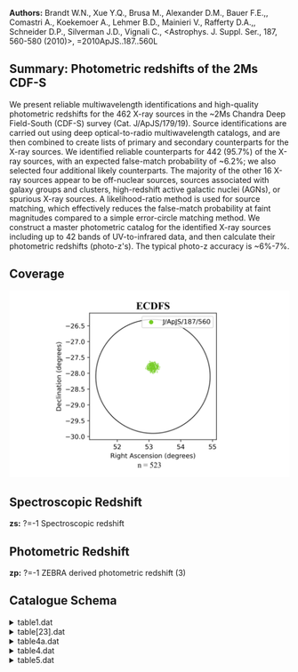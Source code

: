 **Authors:** Brandt W.N., Xue Y.Q., Brusa M., Alexander D.M., Bauer F.E.,, Comastri A., Koekemoer A., Lehmer B.D., Mainieri V., Rafferty D.A.,, Schneider D.P., Silverman J.D., Vignali C., <Astrophys. J. Suppl. Ser., 187, 560-580 (2010)>, =2010ApJS..187..560L

## Summary: Photometric redshifts of the 2Ms CDF-S 

We present reliable multiwavelength identifications and high-quality photometric redshifts for the 462 X-ray sources in the ~2Ms Chandra Deep Field-South (CDF-S) survey (Cat. J/ApJS/179/19). Source identifications are carried out using deep optical-to-radio multiwavelength catalogs, and are then combined to create lists of primary and secondary counterparts for the X-ray sources. We identified reliable counterparts for 442 (95.7%) of the X-ray sources, with an expected false-match probability of ~6.2%; we also selected four additional likely counterparts. The majority of the other 16 X-ray sources appear to be off-nuclear sources, sources associated with galaxy groups and clusters, high-redshift active galactic nuclei (AGNs), or spurious X-ray sources. A likelihood-ratio method is used for source matching, which effectively reduces the false-match probability at faint magnitudes compared to a simple error-circle matching method. We construct a master photometric catalog for the identified X-ray sources including up to 42 bands of UV-to-infrared data, and then calculate their photometric redshifts (photo-z's). The typical photo-z accuracy is ~6%-7%.
## Coverage
![image](https://raw.githubusercontent.com/joshgithubbin/Sherlock-DDF/refs/heads/main/Catalogue%20Plotting/Catalogues/J-ApJS-187-560/Subcatalogues/ECDFS/Plots/fieldcover.png)
## Spectroscopic Redshift 
 
**zs:** ?=-1 Spectroscopic redshift 
 

## Photometric Redshift 
 
**zp:** ?=-1 ZEBRA derived photometric redshift (3) 
 

## Catalogue Schema

<details>
<summary>table1.dat</summary>

| Bytes   | Format   | Units    | Label   | Explanations                                                          |
|:--------|:---------|:---------|:--------|:----------------------------------------------------------------------|
| 1- 7    | A7       | ---      | Cat     | Catalog identification (1)                                            |
| 9- 14   | A6       | ---      | Filt    | Catalog band for the magnitude                                        |
| 16- 19  | F4.1     | ---      | Det     | The minimum threshold used for source                                 |
| 21- 24  | F4.1     | mag      | Depth   | Catalog depth in AB magnitude (3)                                     |
| 26- 29  | I4       | arcmin2  | Angle   | Catalog solid-angle coverage                                          |
| 31- 35  | I5       | ---      | Nonir   | Number of ONIR sources in the ~2Ms CDF-S region                       |
| 37- 39  | F3.1     | arcsec   | sigmao  | 1{sigma} positional error of the ONIR sources                         |
| 41- 44  | F4.2     | ---      | Lth     | Threshold value for the likelihood ratio (4)                          |
| 46- 49  | F4.2     | ---      | R       | Sample reliability. See Section 2.2 for details.                      |
| 51- 54  | F4.2     | ---      | C       | Sample completeness. See Section 2.2 for details.                     |
| 56- 58  | I3       | ---      | Nx      | Total number of X-ray sources that are within                         |
| 60- 62  | I3       | ---      | Nid     | Number of X-ray sources identified with at least                      |
| 64- 66  | I3       | ---      | Nnoid   | Number of X-ray sources not identified                                |
| 68      | I1       | ---      | Nmul    | Number of X-ray sources identified with two ONIR                      |
| 70- 73  | F4.1     | ---      | Nfalse  | Expected number of false matches (5)                                  |
| 75      | I1       | %        | False   | False-match probability. (5)                                          |
| 77- 80  | F4.1     | %        | Recov   | Counterpart recovery rate (6)                                         |
| 82- 85  | F4.1     | %        | X-O     | Fraction of ONIR objects that are detected in                         |
| 87- 89  | I3       | ---      | Npri    | Number of primary counterparts selected from                          |
| 3       | for      | details. | Note    | (6): Defined as the expected number of true counterparts (Nid-Nfalse) |

**Note**: Catalog references as follows:
  WFI     = Giavalisco et al. (2004, Cat. II/261);
  GOODS-S = Giavalisco et al. (2004, Cat. II/261);
  GEMS    = Caldwell et al. (2008ApJS..174..136C);
  MUSIC   = Grazian et al. (2006, Cat. J/A+A/449/951);
  MUSYC   = Taylor et al. (2009, Cat. J/ApJS/183/295);
  SIMPLE  = Damen et al. (2010, ApJ, submitted);
  VLA     = Miller et al. (2008, Cat. J/ApJS/179/114).
Note (2): Note that in some cases multiple searches have been performed with
          different thresholds for deblending purposes.
Note (3): The AB magnitudes for radio sources were converted from the radio flux
          densities, m(AB)=-2.5log(F_{nu}_)-48.60.
Note (4): to discriminate between spurious and real identifications. The
          threshold value is catalog dependent, and generally scales with the
          typical values of likelihood ratios (see Equation (1)), which usually
          increase when the catalog depth or positional errors decrease.
Note (5): See Section 2.3 for details.
Note (6): Defined as the expected number of true counterparts (Nid-Nfalse)
          divided by the number of X-ray sources (Nx).
Note (7): Defined as the expected number of true counterparts (Nid-Nfalse)
          divided by the number of ONIR sources in the CDF-S region (Nonir).

</details>

<details>
<summary>table[23].dat</summary>

| Bytes   | Format   | Units   | Label     | Explanations                                  |
|:--------|:---------|:--------|:----------|:----------------------------------------------|
| 1- 3    | I3       | ---     | [LBB2008] | Running source index number (J/ApJS/179/19)   |
| 5- 8    | F4.2     | arcsec  | sigX      | 1{sigma} X-ray source positional error        |
| 10- 14  | I5       | ---     | ONIR      | ?=0 ONIR (optical/near-IR) ID number          |
| 16- 23  | F8.5     | deg     | RAdeg     | ?=0 ONIR Right Ascension (J2000)              |
| 25- 33  | F9.5     | deg     | DEdeg     | ?=0 ONIR Declination (J2000)                  |
| 35- 37  | F3.1     | arcsec  | sigO      | ?=0 1{sigma} ONIR positional error            |
| 39- 42  | F4.2     | arcsec  | off       | ?=0 X-ray source/counterpart angular distance |
| 44- 47  | F4.2     | ---     | off/s     | ?=0 Angular distance divided by quadratic sum |
| 49- 52  | F4.2     | ---     | Rc        | [0/1]? Counterpart reliability parameter      |
| 54- 60  | A7       | ---     | Cat       | ? ONIR catalog of primary counterpart         |
| 62- 66  | F5.2     | mag     | magO      | ?=0 ONIR magnitude of primary counterpart     |
| 68      | I1       | ---     | n_ONIR    | [0/1]? Muliple ONIR counterparts?             |
| 70- 77  | A8       | ---     | Note      | Remarks (only for table 2)                    |
</details>

<details>
<summary>table4a.dat</summary>

| Bytes   | Format   | Units   | Label   | Explanations                               |
|:--------|:---------|:--------|:--------|:-------------------------------------------|
| 1- 5    | A5       | ---     | Filt    | Filtre, as labelled in table4              |
| 7- 11   | F5.2     | mag     | Medmag  | Median magnitude                           |
| 14- 17  | F4.2     | mag     | NMAD    | Normalized median absolute deviation (1)   |
| 19- 21  | I3       | ---     | N       | Number of X-ray sources used to derive the |

**Note**: The NMAD is a robust measure of the spread of the magnitudes ({sigma})
     in a given band, defined as NMAD=1.48xmedian(|m(AB)-median(m(AB))|).

</details>

<details>
<summary>table4.dat</summary>

| Bytes   | Format   | Units   | Label      | Explanations                                            |
|:--------|:---------|:--------|:-----------|:--------------------------------------------------------|
| 1- 3    | I3       | ---     | [LBB2008]  | Running source index number (J/ApJS/179/19) (1)         |
| 5       | A1       | ---     | l_NUV      | Upper limit flag on NUV                                 |
| 6- 10   | F5.2     | mag     | NUV        | ?=99 GALEX NUV (177-300nm) AB magnitude                 |
| 12- 16  | F5.2     | mag     | e_NUV      | ?=99 Error in NUV                                       |
| 18- 19  | I2       | ---     | f_NUV      | [-1/1] Flag on NUV (2)                                  |
| 21      | A1       | ---     | l_FUV      | Limit flag on FUV                                       |
| 22- 26  | F5.2     | mag     | FUV        | ?=99 GALEX FUV (120-177nm) AB magnitude                 |
| 28- 32  | F5.2     | mag     | e_FUV      | ?=99 Error in FUV                                       |
| 34- 35  | I2       | ---     | f_FUV      | [-1/1] Flag on FUV (2)                                  |
| 37      | A1       | ---     | l_Umag     | Limit flag on Umag                                      |
| 38- 42  | F5.2     | mag     | Umag       | ?=99 VIMOS U band AB magnitude                          |
| 44- 48  | F5.2     | mag     | e_Umag     | ?=99 Error in Umag                                      |
| 50- 52  | I3       | ---     | f_Umag     | [-1/1] Flag on Umag (2)                                 |
| 54- 58  | F5.2     | mag     | 428mag     | ?=99 COMBO-17 428nm narrow band AB magnitude            |
| 60- 64  | F5.2     | mag     | e_428mag   | ?=99 Error in 428mag                                    |
| 66- 68  | I3       | ---     | f_428mag   | [-1/1] Flag on 428mag (2)                               |
| 70- 74  | F5.2     | mag     | 462mag     | ?=99 COMBO-17 462nm narrow band AB magnitude            |
| 76- 80  | F5.2     | mag     | e_462mag   | ?=99 Error in 462mag                                    |
| 82- 84  | I3       | ---     | f_462mag   | [-1/1] Flag on 462mag (2)                               |
| 86- 90  | F5.2     | mag     | 486mag     | ?=99 COMBO-17 486nm narrow band AB magnitude            |
| 92- 96  | F5.2     | mag     | e_486mag   | ?=99 Error in 486mag                                    |
| 98-100  | I3       | ---     | f_486mag   | [-1/1] Flag on 486mag (2)                               |
| 102-106 | F5.2     | mag     | 519mag     | ?=99 COMBO-17 519nm narrow band AB magnitude            |
| 108-112 | F5.2     | mag     | e_519mag   | ?=99 Error in 519mag                                    |
| 114-116 | I3       | ---     | f_519mag   | [-1/1] Flag on 519mag (2)                               |
| 118-122 | F5.2     | mag     | 572mag     | ?=99 COMBO-17 572nm narrow band AB magnitude            |
| 124-128 | F5.2     | mag     | e_572mag   | ?=99 Error in 572mag                                    |
| 130-132 | I3       | ---     | f_572mag   | [-1/1] Flag on 572mag (2)                               |
| 134-138 | F5.2     | mag     | 605mag     | ?=99 COMBO-17 605nm narrow band AB magnitude            |
| 140-144 | F5.2     | mag     | e_605mag   | ?=99 Error in 605mag                                    |
| 146-148 | I3       | ---     | f_605mag   | [-1/1] Flag on 605mag (2)                               |
| 150-154 | F5.2     | mag     | 645mag     | ?=99 COMBO-17 645nm narrow band AB magnitude            |
| 156-160 | F5.2     | mag     | e_645mag   | ?=99 Error in 645mag                                    |
| 162-164 | I3       | ---     | f_645mag   | [-1/1] Flag on 645mag (2)                               |
| 166-170 | F5.2     | mag     | 696mag     | ?=99 COMBO-17 696nm narrow band AB magnitude            |
| 172-176 | F5.2     | mag     | e_696mag   | ?=99 Error in 696mag                                    |
| 178-180 | I3       | ---     | f_696mag   | [-1/1] Flag on 696mag (2)                               |
| 182-186 | F5.2     | mag     | 753mag     | ?=99 COMBO-17 753nm narrow band AB magnitude            |
| 188-192 | F5.2     | mag     | e_753mag   | ?=99 Error in 753mag                                    |
| 194-196 | I3       | ---     | f_753mag   | [-1/1] Flag on 753mag (2)                               |
| 198-202 | F5.2     | mag     | 816mag     | ?=99 COMBO-17 816nm narrow band AB magnitude            |
| 204-208 | F5.2     | mag     | e_816mag   | ?=99 Error in 816mag                                    |
| 210-212 | I3       | ---     | f_816mag   | [-1/1] Flag on 816mag (2)                               |
| 214-218 | F5.2     | mag     | 857mag     | ?=99 COMBO-17 857nm narrow band AB magnitude            |
| 220-224 | F5.2     | mag     | e_857mag   | ?=99 Error in 857mag                                    |
| 226-228 | I3       | ---     | f_857mag   | [-1/1] Flag on 857mag (2)                               |
| 230-234 | F5.2     | mag     | 914mag     | ?=99 COMBO-17 914nm narrow band AB magnitude            |
| 236-240 | F5.2     | mag     | e_914mag   | ?=99 Error in 914mag                                    |
| 242-244 | I3       | ---     | f_914mag   | [-1/1] Flag on 914mag (2)                               |
| 246-250 | F5.2     | mag     | UCmag      | ?=99 COMBO-17 U-band AB magnitude                       |
| 252-256 | F5.2     | mag     | e_UCmag    | ?=99 Error in UCmag                                     |
| 258-260 | I3       | ---     | f_UCmag    | [-1/1] Flag on UCmag (2)                                |
| 262-266 | F5.2     | mag     | BCmag      | ?=99 COMBO-17 B-band AB magnitude                       |
| 268-272 | F5.2     | mag     | e_BCmag    | ?=99 Error in BCmag                                     |
| 274-276 | I3       | ---     | f_BCmag    | [-1/1] Flag on BCmag (2)                                |
| 278-282 | F5.2     | mag     | VCmag      | ?=99 COMBO-17 V-band AB magnitude                       |
| 284-288 | F5.2     | mag     | e_VCmag    | ?=99 Error in VCmag                                     |
| 290-292 | I3       | ---     | f_VCmag    | [-1/1] Flag on VCmag (2)                                |
| 294-298 | F5.2     | mag     | RCmag      | ?=99 COMBO-17 R-band AB magnitude                       |
| 300-304 | F5.2     | mag     | e_RCmag    | ?=99 Error in RCmag                                     |
| 306-308 | I3       | ---     | f_RCmag    | [-1/1] Flag on RCmag (2)                                |
| 310-314 | F5.2     | mag     | ICmag      | ?=99 COMBO-17 I-band AB magnitude                       |
| 316-320 | F5.2     | mag     | e_ICmag    | ?=99 Error in ICmag                                     |
| 322-324 | I3       | ---     | f_ICmag    | [-1/1] Flag on ICmag (2)                                |
| 326-330 | F5.2     | mag     | UM1mag     | ?=99 MUSYC BVR-detected U-band AB magnitude             |
| 332-336 | F5.2     | mag     | e_UM1mag   | ?=99 Error in UM1mag                                    |
| 338-340 | I3       | ---     | f_UM1mag   | [-1/1] Flag on UM1mag (2)                               |
| 342-346 | F5.2     | mag     | BM1mag     | ?=99 MUSYC BVR-detected B-band AB magnitude             |
| 348-352 | F5.2     | mag     | e_BM1mag   | ?=99 Error in BM1mag                                    |
| 354-356 | I3       | ---     | f_BM1mag   | [-1/1] Flag on BM1mag (2)                               |
| 358-362 | F5.2     | mag     | VM1mag     | ?=99 MUSYC BVR-detected V-band AB magnitude             |
| 364-368 | F5.2     | mag     | e_VM1mag   | ?=99 Error in VM1mag                                    |
| 370-372 | I3       | ---     | f_VM1mag   | [-1/1] Flag on VM1mag (2)                               |
| 374-378 | F5.2     | mag     | RM1mag     | ?=99 MUSYC BVR-detected R-band AB magnitude             |
| 380-384 | F5.2     | mag     | e_RM1mag   | ?=99 Error in RM1mag                                    |
| 386-388 | I3       | ---     | f_RM1mag   | [-1/1] Flag on RM1mag (2)                               |
| 390-394 | F5.2     | mag     | IM1mag     | ?=99 MUSYC BVR-detected I-band AB magnitude             |
| 396-400 | F5.2     | mag     | e_IM1mag   | ?=99 Error in IM1mag                                    |
| 402-404 | I3       | ---     | f_IM1mag   | [-1/1] Flag on IM1mag (2)                               |
| 406-410 | F5.2     | mag     | zM1mag     | ?=99 MUSYC BVR-detected z-band AB magnitude             |
| 412-416 | F5.2     | mag     | e_zM1mag   | ?=99 Error in zM1mag                                    |
| 418-420 | I3       | ---     | f_zM1mag   | [-1/1] Flag on zM1mag (2)                               |
| 422-426 | F5.2     | mag     | o3M1mag    | ?=99 MUSYC BVR-detected o3 (501nm) AB magnitude         |
| 428-432 | F5.2     | mag     | e_o3M1mag  | ?=99 Error in o3M1mag                                   |
| 434-436 | I3       | ---     | f_o3M1mag  | [-1/1] Flag on o3M1mag (2)                              |
| 438     | A1       | ---     | l_BM2mag   | Limit flag on BM2mag                                    |
| 439-443 | F5.2     | mag     | BM2mag     | ?=99 MUSYC K-detected B-band AB magnitude               |
| 445-449 | F5.2     | mag     | e_BM2mag   | ?=99 Error in BM2mag                                    |
| 451-453 | I3       | ---     | f_BM2mag   | [-1/1] Flag on BM2mag (2)                               |
| 455     | A1       | ---     | l_VM2mag   | Limit flag on VM2mag                                    |
| 456-460 | F5.2     | mag     | VM2mag     | ?=99 MUSYC K-detected V-band AB magnitude               |
| 462-466 | F5.2     | mag     | e_VM2mag   | ?=99 Error in VM2mag                                    |
| 468-470 | I3       | ---     | f_VM2mag   | [-1/1] Flag on VM2mag (2)                               |
| 472-476 | F5.2     | mag     | RM2mag     | ?=99 MUSYC K-detected R-band AB magnitude               |
| 478-482 | F5.2     | mag     | e_RM2mag   | ?=99 Error in RM2mag                                    |
| 484-486 | I3       | ---     | f_RM2mag   | [-1/1] Flag on RM2mag (2)                               |
| 488     | A1       | ---     | l_IM2mag   | Limit flag on IM2mag                                    |
| 489-493 | F5.2     | mag     | IM2mag     | ?=99 MUSYC K-detected I-band AB magnitude               |
| 495-499 | F5.2     | mag     | e_IM2mag   | ?=99 Error in IM2mag                                    |
| 501-503 | I3       | ---     | f_IM2mag   | [-1/1] Flag on IM2mag (2)                               |
| 505-509 | F5.2     | mag     | zM2mag     | ?=99 MUSYC K-detected z-band AB magnitude               |
| 511-515 | F5.2     | mag     | e_zM2mag   | ?=99 Error in zM2mag                                    |
| 517-519 | I3       | ---     | f_zM2mag   | [-1/1] Flag on zM2mag (2)                               |
| 521     | A1       | ---     | l_JM2mag   | Limit flag on JM2mag                                    |
| 522-526 | F5.2     | mag     | JM2mag     | ?=99 MUSYC K-detected J-band AB magnitude               |
| 528-532 | F5.2     | mag     | e_JM2mag   | ?=99 Error in JM2mag                                    |
| 534-536 | I3       | ---     | f_JM2mag   | [-1/1] Flag on JM2mag (2)                               |
| 538     | A1       | ---     | l_KM2mag   | Limit flag on KM2mag                                    |
| 539-543 | F5.2     | mag     | KM2mag     | ?=99 MUSYC K-detected K-band AB magnitude               |
| 545-549 | F5.2     | mag     | e_KM2mag   | ?=99 Error in KM2mag                                    |
| 551-553 | I3       | ---     | f_KM2mag   | [-1/1] Flag on KM2mag (2)                               |
| 555-559 | F5.2     | mag     | U35GMmag   | ?=99 GOODS-S MUSIC U35 AB magnitude                     |
| 561-565 | F5.2     | mag     | e_U35GMmag | ?=99 Error in U35GMmag                                  |
| 567-569 | I3       | ---     | f_U35GMmag | [-1/1] Flag on U35GMmag (2)                             |
| 571-575 | F5.2     | mag     | U38GMmag   | ?=99 GOODS-S MUSIC U38 AB magnitude                     |
| 577-581 | F5.2     | mag     | e_U38GMmag | ?=99 Error in U38GMmag                                  |
| 583-585 | I3       | ---     | f_U38GMmag | [-1/1] Flag on U38GMmag (2)                             |
| 587-591 | F5.2     | mag     | UGMmag     | ?=99 GOODS-S MUSIC U-band AB magnitude                  |
| 593-597 | F5.2     | mag     | e_UGMmag   | ?=99 Error in UGMmag                                    |
| 599-601 | I3       | ---     | f_UGMmag   | [-1/1] Flag on UGMmag (2)                               |
| 603-607 | F5.2     | mag     | BGMmag     | ?=99 GOODS-S MUSIC F435W AB magnitude                   |
| 609-613 | F5.2     | mag     | e_BGMmag   | ?=99 Error in BGMmag                                    |
| 615-617 | I3       | ---     | f_BGMmag   | [-1/1] Flag on BGMmag (2)                               |
| 619-623 | F5.2     | mag     | VGMmag     | ?=99 GOODS-S MUSIC F606W AB magnitude                   |
| 625-629 | F5.2     | mag     | e_VGMmag   | ?=99 Error in VGMmag                                    |
| 631-633 | I3       | ---     | f_VGMmag   | [-1/1] Flag on VGMmag (2)                               |
| 635-639 | F5.2     | mag     | iGMmag     | ?=99 GOODS-S MUSIC F775W AB magnitude                   |
| 641-645 | F5.2     | mag     | e_iGMmag   | ?=99 Error in iGMmag                                    |
| 647-649 | I3       | ---     | f_iGMmag   | [-1/1] Flag on iGMmag (2)                               |
| 651-655 | F5.2     | mag     | zGMmag     | ?=99 GOODS-S MUSIC F850LP AB magnitude                  |
| 657-661 | F5.2     | mag     | e_zGMmag   | ?=99 Error in zGMmag                                    |
| 663-665 | I3       | ---     | f_zGMmag   | [-1/1] Flag on zGMmag (2)                               |
| 667-671 | F5.2     | mag     | JGMmag     | ?=99 GOODS-S MUSIC J AB magnitude                       |
| 673-677 | F5.2     | mag     | e_JGMmag   | ?=99 Error in JGMmag                                    |
| 679-681 | I3       | ---     | f_JGMmag   | [-1/1] Flag on JGMmag (2)                               |
| 683-687 | F5.2     | mag     | HGMmag     | ?=99 GOODS-S MUSIC H AB magnitude                       |
| 689-693 | F5.2     | mag     | e_HGMmag   | ?=99 Error in HGMmag                                    |
| 695-697 | I3       | ---     | f_HGMmag   | [-1/1] Flag on HGMmag (2)                               |
| 699-703 | F5.2     | mag     | KGMmag     | ?=99 GOODS-S MUSIC K AB magnitude                       |
| 705-709 | F5.2     | mag     | e_KGMmag   | ?=99 Error in KGMmag                                    |
| 711-713 | I3       | ---     | f_KGMmag   | [-1/1] Flag on KGMmag (2)                               |
| 715-719 | F5.2     | mag     | 3.6GMmag   | ?=99 GOODS-S MUSIC 3.6um AB magnitude                   |
| 721-725 | F5.2     | mag     | e_3.6GMmag | ?=99 Error in 3.6GMmag                                  |
| 727-729 | I3       | ---     | f_3.6GMmag | [-1/1] Flag on 3.6GMmag (2)                             |
| 731-735 | F5.2     | mag     | 4.5GMmag   | ?=99 GOODS-S MUSIC 4.5um AB magnitude                   |
| 737-741 | F5.2     | mag     | e_4.5GMmag | ?=99 Error in 4.5GMmag                                  |
| 743-745 | I3       | ---     | f_4.5GMmag | [-1/1] Flag on 4.5GMmag (2)                             |
| 747-751 | F5.2     | mag     | 5.8GMmag   | ?=99 GOODS-S MUSIC 5.8um AB magnitude                   |
| 753-757 | F5.2     | mag     | e_5.8GMmag | ?=99 Error in 5.8GMmag                                  |
| 759-761 | I3       | ---     | f_5.8GMmag | [-1/1] Flag on 5.8GMmag (2)                             |
| 763-767 | F5.2     | mag     | 8.0GMmag   | ?=99 GOODS-S MUSIC 8.0um AB magnitude                   |
| 769-773 | F5.2     | mag     | e_8.0GMmag | ?=99 Error in 8.0GMmag                                  |
| 775-777 | I3       | ---     | f_8.0GMmag | [-1/1] Flag on 8.0GMmag (2)                             |
| 779     | A1       | ---     | l_RWmag    | Limit flag on RWmag                                     |
| 780-784 | F5.2     | mag     | RWmag      | ?=99 WFI catalog R-band AB magnitude                    |
| 786-790 | F5.2     | mag     | e_RWmag    | ?=99 Error in RWmag                                     |
| 792-794 | I3       | ---     | f_RWmag    | [-1/1] Flag on RWmag (2)                                |
| 796-800 | F5.2     | mag     | BGmag      | ?=99 GOODS-S catalog F435W AB magnitude                 |
| 802-806 | F5.2     | mag     | e_BGmag    | ?=99 Error in BGmag                                     |
| 808-810 | I3       | ---     | f_BGmag    | [-1/1] Flag on BGmag (2)                                |
| 812-816 | F5.2     | mag     | VGSmag     | ?=99 GOODS-S catalog F606W AB magnitude                 |
| 818-822 | F5.2     | mag     | e_VGSmag   | ?=99 Error in VGSmag                                    |
| 824-826 | I3       | ---     | f_VGSmag   | [-1/1] Flag on VGSmag (2)                               |
| 828-832 | F5.2     | mag     | iGSmag     | ?=99 GOODS-S catalog F775W AB magnitude                 |
| 834-838 | F5.2     | mag     | e_iGSmag   | ?=99 Error in iGSmag                                    |
| 840-842 | I3       | ---     | f_iGSmag   | [-1/1] Flag on iGSmag (2)                               |
| 844     | A1       | ---     | l_zGSmag   | Limit flag on zGSmag                                    |
| 845-849 | F5.2     | mag     | zGSmag     | ?=99 GOODS-S catalog F850LP AB magnitude                |
| 851-855 | F5.2     | mag     | e_zGSmag   | ?=99 Error in zGSmag                                    |
| 857-859 | I3       | ---     | f_zGSmag   | [-1/1] Flag on zGSmag (2)                               |
| 861-865 | F5.2     | mag     | VGmag      | ?=99 GEMS catalog F606W AB magnitude                    |
| 867-871 | F5.2     | mag     | e_VGmag    | ?=99 Error in VGmag                                     |
| 873-875 | I3       | ---     | f_VGmag    | [-1/1] Flag on VGmag (2)                                |
| 877     | A1       | ---     | l_zGmag    | Limit flag on zGmag                                     |
| 878-882 | F5.2     | mag     | zGmag      | ?=99 GEMS catalog F850LP AB magnitude                   |
| 884-888 | F5.2     | mag     | e_zGmag    | ?=99 Error in zGmag                                     |
| 890-892 | I3       | ---     | f_zGmag    | [-1/1] Flag on zGmag (2)                                |
| 894-898 | F5.2     | mag     | 3.6S       | ?=99 SIMPLE catalog 3.6um AB magnitude                  |
| 900-904 | F5.2     | mag     | e_3.6S     | ?=99 Error in 3.6S                                      |
| 906-908 | I3       | ---     | f_3.6S     | [-1/1] Flag on 3.6S (2)                                 |
| 910-914 | F5.2     | mag     | 4.5S       | ?=99 SIMPLE catalog 4.5um AB magnitude                  |
| 916-920 | F5.2     | mag     | e_4.5S     | ?=99 Error in 4.5S                                      |
| 922-924 | I3       | ---     | f_4.5S     | [-1/1] Flag on 4.5S (2)                                 |
| 926     | A1       | ---     | l_5.8S     | Limit flag on 5.8S                                      |
| 927-931 | F5.2     | mag     | 5.8S       | ?=99 SIMPLE catalog 5.8um AB magnitude                  |
| 933-937 | F5.2     | mag     | e_5.8S     | ?=99 Error in 5.8S                                      |
| 939-941 | I3       | ---     | f_5.8S     | [-1/1] Flag on 5.8S (2)                                 |
| 943     | A1       | ---     | l_8.0S     | Limit flag on 8.0S                                      |
| 944-948 | F5.2     | mag     | 8.0S       | ?=99 SIMPLE catalog 8.0um AB magnitude                  |
| 950-954 | F5.2     | mag     | e_8.0S     | ?=99 Error in 8.0S                                      |
| 956-958 | I3       | ---     | f_8.0S     | [-1/1] Flag on 8.0S (2)                                 |
| 960-964 | F5.2     | mag     | VLA        | ?=99 VLA 1.4GHz magnitude in AB system                  |
| 966-970 | F5.2     | mag     | e_VLA      | ?=99 Error in VLA                                       |
| 972-973 | I2       | ---     | f_VLA      | [-1/1] Flag on VLA (2)                                  |
| 1       | =        | the     | data       | point was used in the photometric redshift calculation, |
| 0       | =        | the     | data       | point was not used or not available,                    |
| 1       | =        | the     | data       | point is probably problematic, either being blended or  |

**Note**: The radio data are used only in the X-ray source identification
     process, and are not used in the photometric redshift calculation.
     All photometric data are given in AB magnitudes.
     For the first line, value in parenthesis:
Note (2): the flag has the values:
    1 = the data point was used in the photometric redshift calculation,
    0 = the data point was not used or not available,
   -1 = the data point is probably problematic, either being blended or
        disagreeing with other data.

</details>

<details>
<summary>table5.dat</summary>

| Bytes   | Format   | Units     | Label            | Explanations                                                              |
|:--------|:---------|:----------|:-----------------|:--------------------------------------------------------------------------|
| 1- 3    | I3       | ---       | [LBB2008]        | Running source index number (J/ApJS/179/19)                               |
| 5- 10   | F6.3     | ---       | zs               | ?=-1 Spectroscopic redshift                                               |
| 12- 17  | F6.3     | ---       | zp               | ?=-1 ZEBRA derived photometric redshift (3)                               |
| 19- 24  | F6.3     | ---       | zLow             | ?=-1 Lower 1{sigma} redshift confidence interval                          |
| 26- 31  | F6.3     | ---       | zUp              | ?=-1 Upper 1{sigma} redshift confidence interval                          |
| 33- 34  | I2       | ---       | NDet             | Number of filters source is detected                                      |
| 36- 37  | I2       | ---       | NFilt            | Number of filters used in the zp calculation                              |
| 39- 43  | F5.2     | ---       | chi2             | Reduced {chi}^2^ of best-fit result                                       |
| 45- 50  | F6.3     | ---       | Azp              | ?=-1 Alternative photometric redshift                                     |
| 52- 56  | F5.2     | ---       | Achi2            | ?=-1 Reduced {chi}^2^ for alternative zp                                  |
| 58      | I1       | ---       | ODet             | [0/1] X-ray source detected in optical? (4)                               |
| 60- 61  | I2       | ---       | r_zs             | ?=-1 zs reference code (5)                                                |
| 16      | sources  | without   | identifications. | Note (4): A value of "0" means no optical detection, in which case the zp |
| 20      | sources  | in        | the              | photometric sample that do not have optical detections.                   |
| 1       | =        | Le        | Fevre            | et al. (2004, Cat. J/A+A/428/1043)                                        |
| 2       | =        | Szokoly   | et               | al. (2004, Cat. J/ApJS/155/271)                                           |
| 3       | =        | Zheng     | et               | al. (2004, Cat. J/ApJS/155/73)                                            |
| 4       | =        | Mignoli   | et               | al. (2005, Cat. J/A+A/437/883)                                            |
| 5       | =        | Ravikumar | et               | al. (2007, Cat. J/A+A/465/1099)                                           |
| 6       | =        | Vanzella  | et               | al. (2008, Cat. J/A+A/478/83)                                             |
| 7       | =        | Popesso   | et               | al. (2009A&A...494..443P)                                                 |
| 8       | =        | Silverman | et               | al. (2010, in prep)                                                       |

**Note**: Set to "0" for the six stars and "-1" for the 16 sources without
     identifications.
Note (4): A value of "0" means no optical detection, in which case the zp
     was calculated using only the IR/NIR data and the optical upper-limit
     information (and is probably not very reliable). There are 20 sources
     in the photometric sample that do not have optical detections.
Note (5): References as follows:
      1 = Le Fevre et al. (2004, Cat. J/A+A/428/1043)
      2 = Szokoly et al. (2004, Cat. J/ApJS/155/271)
      3 = Zheng et al. (2004, Cat. J/ApJS/155/73)
      4 = Mignoli et al. (2005, Cat. J/A+A/437/883)
      5 = Ravikumar et al. (2007, Cat. J/A+A/465/1099)
      6 = Vanzella et al. (2008, Cat. J/A+A/478/83)
      7 = Popesso et al. (2009A&A...494..443P)
      8 = Silverman et al. (2010, in prep)

</details>
